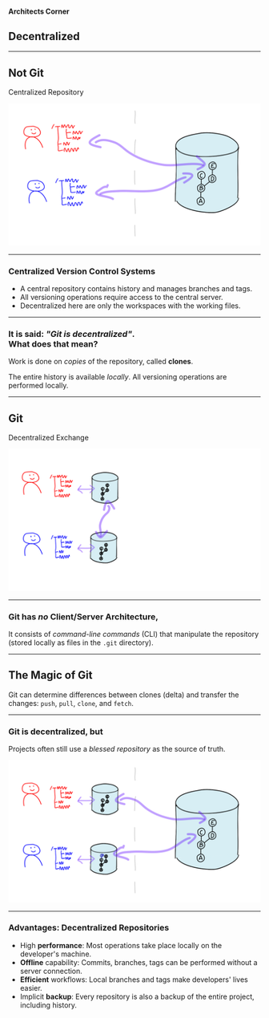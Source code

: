 #### Architects Corner

## Decentralized


---

## Not Git 

Centralized Repository

![Centralized](zentral-dezentral-1.png)


---

### Centralized Version Control Systems

 * A central repository contains history and manages
branches and tags.
 * All versioning operations require access to the central server.
 * Decentralized here are only the workspaces with the working files.

---

### It is said: *"Git is decentralized"*. <br/> What does that mean?

Work is done on *copies* of the repository, called **clones**.

The entire history is available *locally*.
All versioning operations are performed locally.

---

## Git

Decentralized Exchange

![Decentralized Exchange](zentral-dezentral-3.png)

---


### Git has *no* Client/Server Architecture,

It consists of *command-line commands* (CLI)
that manipulate the repository (stored locally as files in the `.git` directory).

---

## The Magic of Git

Git can determine differences between clones (delta)
and transfer the changes: `push`, `pull`, `clone`, and `fetch`.


---

### Git is decentralized, **but**

Projects often still use a *blessed repository* as the source of truth.

![Decentralized](zentral-dezentral-2.png)

---

### Advantages: Decentralized Repositories

 * High **performance**: 
   Most operations take place locally on the developer's machine.
 * **Offline** capability: 
   Commits, branches, tags can be performed without a server connection.
 * **Efficient** workflows:
   Local branches and tags make developers' lives easier.
 * Implicit **backup**:
   Every repository is also a backup of the entire project, including history.

